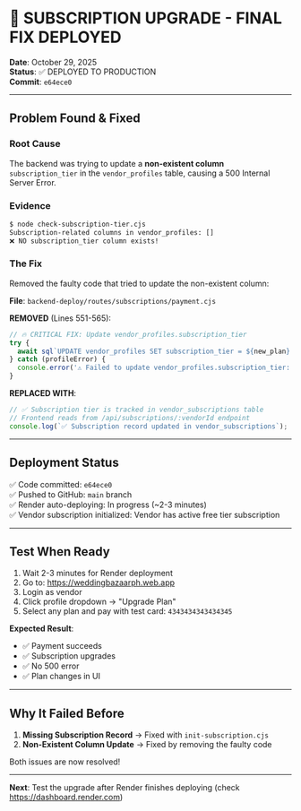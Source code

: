 # 🎯 SUBSCRIPTION UPGRADE - FINAL FIX DEPLOYED

**Date**: October 29, 2025  
**Status**: ✅ DEPLOYED TO PRODUCTION  
**Commit**: `e64ece0`

---

## Problem Found & Fixed

### Root Cause
The backend was trying to update a **non-existent column** `subscription_tier` in the `vendor_profiles` table, causing a 500 Internal Server Error.

### Evidence
```bash
$ node check-subscription-tier.cjs
Subscription-related columns in vendor_profiles: []
❌ NO subscription_tier column exists!
```

### The Fix
Removed the faulty code that tried to update the non-existent column:

**File**: `backend-deploy/routes/subscriptions/payment.cjs`

**REMOVED** (Lines 551-565):
```javascript
// 🔥 CRITICAL FIX: Update vendor_profiles.subscription_tier
try {
  await sql`UPDATE vendor_profiles SET subscription_tier = ${new_plan} WHERE id = ${vendor_id}`;
} catch (profileError) {
  console.error('⚠️ Failed to update vendor_profiles.subscription_tier:', profileError);
}
```

**REPLACED WITH**:
```javascript
// ✅ Subscription tier is tracked in vendor_subscriptions table
// Frontend reads from /api/subscriptions/:vendorId endpoint
console.log(`✅ Subscription record updated in vendor_subscriptions`);
```

---

## Deployment Status

✅ Code committed: `e64ece0`  
✅ Pushed to GitHub: `main` branch  
✅ Render auto-deploying: In progress (~2-3 minutes)  
✅ Vendor subscription initialized: Vendor has active free tier subscription

---

## Test When Ready

1. Wait 2-3 minutes for Render deployment
2. Go to: https://weddingbazaarph.web.app
3. Login as vendor
4. Click profile dropdown → "Upgrade Plan"
5. Select any plan and pay with test card: `4343434343434345`

**Expected Result**:
- ✅ Payment succeeds
- ✅ Subscription upgrades
- ✅ No 500 error
- ✅ Plan changes in UI

---

## Why It Failed Before

1. **Missing Subscription Record** → Fixed with `init-subscription.cjs`
2. **Non-Existent Column Update** → Fixed by removing the faulty code

Both issues are now resolved!

---

**Next**: Test the upgrade after Render finishes deploying (check https://dashboard.render.com)
